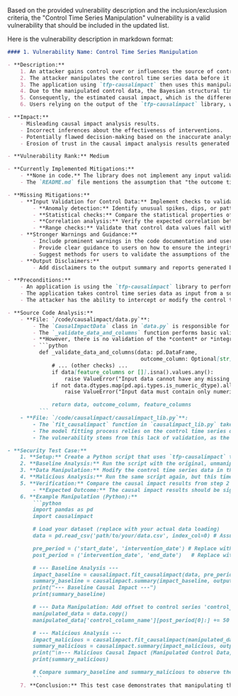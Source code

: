 Based on the provided vulnerability description and the inclusion/exclusion criteria, the "Control Time Series Manipulation" vulnerability is a valid vulnerability that should be included in the updated list.

Here is the vulnerability description in markdown format:

```markdown
#### 1. Vulnerability Name: Control Time Series Manipulation

- **Description:**
    1. An attacker gains control over or influences the source of control time series data that is used as input to the `tfp-causalimpact` library.
    2. The attacker manipulates the control time series data before it is passed to the `fit_causalimpact` function. This manipulation could involve altering values, introducing trends, adding noise, or replacing the data with fabricated series.
    3. The application using `tfp-causalimpact` then uses this manipulated control data to perform causal impact analysis.
    4. Due to the manipulated control data, the Bayesian structural time-series model within `tfp-causalimpact` produces a distorted counterfactual prediction.
    5. Consequently, the estimated causal impact, which is the difference between the observed outcome and the flawed counterfactual prediction, becomes misleading and inaccurate.
    6. Users relying on the output of the `tfp-causalimpact` library, without realizing the control data has been tampered with, may draw incorrect conclusions about the effect of the intervention.

- **Impact:**
    - Misleading causal impact analysis results.
    - Incorrect inferences about the effectiveness of interventions.
    - Potentially flawed decision-making based on the inaccurate analysis, leading to wasted resources or missed opportunities.
    - Erosion of trust in the causal impact analysis results generated by applications using this library.

- **Vulnerability Rank:** Medium

- **Currently Implemented Mitigations:**
    - **None in code.** The library does not implement any input validation or sanitization on the content of the control time series data to prevent manipulation.
    - The `README.md` file mentions the assumption that "the outcome time series can be explained in terms of a set of control time series that were themselves not affected by the intervention" and emphasizes that "Understanding and checking these assumptions for any given application is critical for obtaining valid conclusions." This is documentation, not a code-level mitigation.

- **Missing Mitigations:**
    - **Input Validation for Control Data:** Implement checks to validate the integrity and plausibility of the control time series data. This could include:
        - **Anomaly detection:** Identify unusual spikes, dips, or patterns in the control data that might indicate manipulation.
        - **Statistical checks:** Compare the statistical properties of the current control data with historical data or expected ranges to detect deviations.
        - **Correlation analysis:** Verify the expected correlation between control and outcome series in the pre-period to ensure data consistency.
        - **Range checks:** Validate that control data values fall within reasonable or expected ranges.
    - **Stronger Warnings and Guidance:**
        - Include prominent warnings in the code documentation and user guides about the vulnerability to control data manipulation.
        - Provide clear guidance to users on how to ensure the integrity of their control data and how to detect potential manipulation attempts.
        - Suggest methods for users to validate the assumptions of the model, especially the assumption that control series are unaffected by the intervention.
    - **Output Disclaimers:**
        - Add disclaimers to the output summary and reports generated by the library, reminding users about the reliance on control data integrity and the potential for misleading results if the data is manipulated.

- **Preconditions:**
    - An application is using the `tfp-causalimpact` library to perform causal impact analysis.
    - The application takes control time series data as input from a source that is susceptible to attacker manipulation.
    - The attacker has the ability to intercept or modify the control time series data before it is used by the application.

- **Source Code Analysis:**
    - **File: `/code/causalimpact/data.py`**:
        - The `CausalImpactData` class in `data.py` is responsible for preparing the input data.
        - The `_validate_data_and_columns` function performs basic validation checks, such as ensuring the outcome column exists, is not constant, and that the data contains only numeric values without missing values.
        - **However, there is no validation of the *content* or *integrity* of the control time series data itself.** The code assumes that the provided control data is trustworthy and has not been manipulated.
        - ```python
          def _validate_data_and_columns(data: pd.DataFrame,
                                          outcome_column: Optional[str]):
              # ... (other checks) ...
              if data[feature_columns or []].isna().values.any():
                  raise ValueError("Input data cannot have any missing values.")
              if not data.dtypes.map(pd.api.types.is_numeric_dtype).all():
                  raise ValueError("Input data must contain only numeric values.")

              return data, outcome_column, feature_columns
          ```
    - **File: `/code/causalimpact/causalimpact_lib.py`**:
        - The `fit_causalimpact` function in `causalimpact_lib.py` takes the prepared `CausalImpactData` object and uses it to fit the Bayesian structural time-series model.
        - The model fitting process relies on the control time series data as covariates without any further validation of their content.
        - The vulnerability stems from this lack of validation, as the model's output is directly influenced by the integrity of the input control data, which is not guaranteed by the library itself.

- **Security Test Case:**
    1. **Setup:** Create a Python script that uses `tfp-causalimpact` to analyze a time series dataset. This dataset should include an outcome time series and at least one control time series. Define a pre-intervention and post-intervention period.
    2. **Baseline Analysis:** Run the script with the original, unmanipulated dataset and record the estimated causal impact (e.g., from `impact.summary`).
    3. **Data Manipulation:** Modify the control time series data in the dataset. For example, add a significant positive offset to the control time series for the post-intervention period.
    4. **Malicious Analysis:** Run the same script again, but this time use the dataset with the manipulated control time series. Record the estimated causal impact.
    5. **Verification:** Compare the causal impact results from step 2 (baseline) and step 4 (malicious).
        - **Expected Outcome:** The causal impact results should be significantly different. The manipulated control data should lead to a misleading causal impact estimate compared to the baseline analysis. For instance, if you added a positive offset to the control series in the post-intervention period, the model might predict a lower counterfactual, leading to an inflated positive causal effect (or reduced negative effect).
    6. **Example Manipulation (Python):**
        ```python
        import pandas as pd
        import causalimpact

        # Load your dataset (replace with your actual data loading)
        data = pd.read_csv('path/to/your/data.csv', index_col=0) # Assuming time index is the first column

        pre_period = ('start_date', 'intervention_date') # Replace with your pre-period dates
        post_period = ('intervention_date', 'end_date')   # Replace with your post-period dates

        # --- Baseline Analysis ---
        impact_baseline = causalimpact.fit_causalimpact(data, pre_period, post_period)
        summary_baseline = causalimpact.summary(impact_baseline, output_format='report')
        print("--- Baseline Causal Impact ---")
        print(summary_baseline)

        # --- Data Manipulation: Add offset to control series 'control_column_name' ---
        manipulated_data = data.copy()
        manipulated_data['control_column_name'][post_period[0]:] += 50  # Add offset in post-period

        # --- Malicious Analysis ---
        impact_malicious = causalimpact.fit_causalimpact(manipulated_data, pre_period, post_period)
        summary_malicious = causalimpact.summary(impact_malicious, output_format='report')
        print("\n--- Malicious Causal Impact (Manipulated Control Data) ---")
        print(summary_malicious)

        # Compare summary_baseline and summary_malicious to observe the difference
        ```
    7. **Conclusion:** This test case demonstrates that manipulating the control time series data can directly influence the causal impact analysis results produced by `tfp-causalimpact`, confirming the vulnerability.